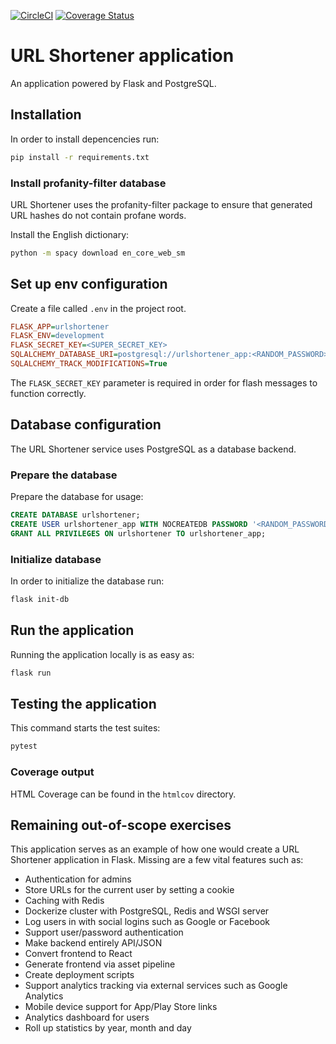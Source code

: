 [![CircleCI](https://circleci.com/gh/tbjers/url-shortener-flask.svg?style=shield&circle-token=4c757a3ce69b7ae74ef06f09e0ac5b78376f7727)](https://circleci.com/gh/tbjers/url-shortener-flask)
[![Coverage Status](https://coveralls.io/repos/github/tbjers/url-shortener-flask/badge.svg?t=HSTDHE)](https://coveralls.io/github/tbjers/url-shortener-flask)

# URL Shortener application

An application powered by Flask and PostgreSQL.

## Installation

In order to install depencencies run:

```sh
pip install -r requirements.txt
```

### Install profanity-filter database

URL Shortener uses the profanity-filter package to ensure that generated URL hashes do not contain profane words.

Install the English dictionary:

```sh
python -m spacy download en_core_web_sm
```

## Set up env configuration

Create a file called `.env` in the project root.

```ini
FLASK_APP=urlshortener
FLASK_ENV=development
FLASK_SECRET_KEY=<SUPER_SECRET_KEY>
SQLALCHEMY_DATABASE_URI=postgresql://urlshortener_app:<RANDOM_PASSWORD>@localhost/urlshortener
SQLALCHEMY_TRACK_MODIFICATIONS=True
```

The `FLASK_SECRET_KEY` parameter is required in order for flash messages to function correctly.

## Database configuration

The URL Shortener service uses PostgreSQL as a database backend.

### Prepare the database

Prepare the database for usage:

```sql
CREATE DATABASE urlshortener;
CREATE USER urlshortener_app WITH NOCREATEDB PASSWORD '<RANDOM_PASSWORD>';
GRANT ALL PRIVILEGES ON urlshortener TO urlshortener_app;
```

### Initialize database

In order to initialize the database run:

```sh
flask init-db
```

## Run the application

Running the application locally is as easy as:

```sh
flask run
```

## Testing the application

This command starts the test suites:

```sh
pytest
```

### Coverage output

HTML Coverage can be found in the `htmlcov` directory.

## Remaining out-of-scope exercises

This application serves as an example of how one would create a URL Shortener application in Flask. Missing are a few vital features such as:

- Authentication for admins
- Store URLs for the current user by setting a cookie
- Caching with Redis
- Dockerize cluster with PostgreSQL, Redis and WSGI server
- Log users in with social logins such as Google or Facebook
- Support user/password authentication
- Make backend entirely API/JSON
- Convert frontend to React
- Generate frontend via asset pipeline
- Create deployment scripts
- Support analytics tracking via external services such as Google Analytics
- Mobile device support for App/Play Store links
- Analytics dashboard for users
- Roll up statistics by year, month and day
